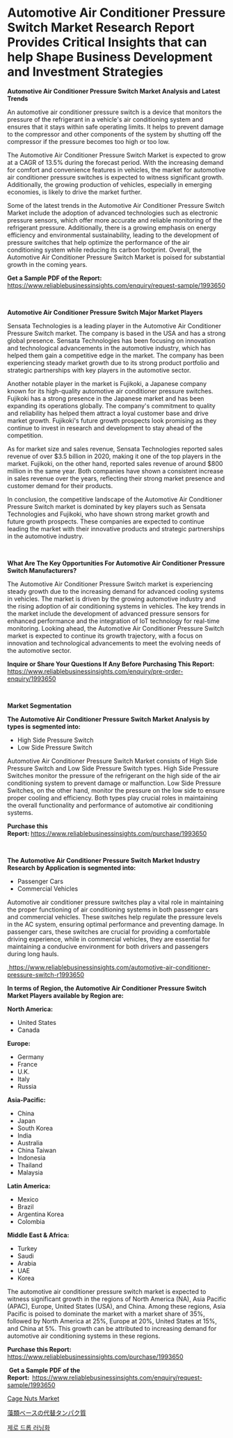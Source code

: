 <p><h1>Automotive Air Conditioner Pressure Switch Market Research Report Provides Critical Insights that can help Shape Business Development and Investment Strategies</h1></p><p><strong>Automotive Air Conditioner Pressure Switch Market Analysis and Latest Trends</strong></p>
<p><p>An automotive air conditioner pressure switch is a device that monitors the pressure of the refrigerant in a vehicle's air conditioning system and ensures that it stays within safe operating limits. It helps to prevent damage to the compressor and other components of the system by shutting off the compressor if the pressure becomes too high or too low.</p><p>The Automotive Air Conditioner Pressure Switch Market is expected to grow at a CAGR of 13.5% during the forecast period. With the increasing demand for comfort and convenience features in vehicles, the market for automotive air conditioner pressure switches is expected to witness significant growth. Additionally, the growing production of vehicles, especially in emerging economies, is likely to drive the market further.</p><p>Some of the latest trends in the Automotive Air Conditioner Pressure Switch Market include the adoption of advanced technologies such as electronic pressure sensors, which offer more accurate and reliable monitoring of the refrigerant pressure. Additionally, there is a growing emphasis on energy efficiency and environmental sustainability, leading to the development of pressure switches that help optimize the performance of the air conditioning system while reducing its carbon footprint. Overall, the Automotive Air Conditioner Pressure Switch Market is poised for substantial growth in the coming years.</p></p>
<p><strong>Get a Sample PDF of the Report:&nbsp;</strong> <a href="https://www.reliablebusinessinsights.com/enquiry/request-sample/1993650">https://www.reliablebusinessinsights.com/enquiry/request-sample/1993650</a></p>
<p>&nbsp;</p>
<p><strong>Automotive Air Conditioner Pressure Switch Major Market Players</strong></p>
<p><p>Sensata Technologies is a leading player in the Automotive Air Conditioner Pressure Switch market. The company is based in the USA and has a strong global presence. Sensata Technologies has been focusing on innovation and technological advancements in the automotive industry, which has helped them gain a competitive edge in the market. The company has been experiencing steady market growth due to its strong product portfolio and strategic partnerships with key players in the automotive sector.</p><p>Another notable player in the market is Fujikoki, a Japanese company known for its high-quality automotive air conditioner pressure switches. Fujikoki has a strong presence in the Japanese market and has been expanding its operations globally. The company's commitment to quality and reliability has helped them attract a loyal customer base and drive market growth. Fujikoki's future growth prospects look promising as they continue to invest in research and development to stay ahead of the competition.</p><p>As for market size and sales revenue, Sensata Technologies reported sales revenue of over $3.5 billion in 2020, making it one of the top players in the market. Fujikoki, on the other hand, reported sales revenue of around $800 million in the same year. Both companies have shown a consistent increase in sales revenue over the years, reflecting their strong market presence and customer demand for their products.</p><p>In conclusion, the competitive landscape of the Automotive Air Conditioner Pressure Switch market is dominated by key players such as Sensata Technologies and Fujikoki, who have shown strong market growth and future growth prospects. These companies are expected to continue leading the market with their innovative products and strategic partnerships in the automotive industry.</p></p>
<p>&nbsp;</p>
<p><strong>What Are The Key Opportunities For Automotive Air Conditioner Pressure Switch Manufacturers?</strong></p>
<p><p>The Automotive Air Conditioner Pressure Switch market is experiencing steady growth due to the increasing demand for advanced cooling systems in vehicles. The market is driven by the growing automotive industry and the rising adoption of air conditioning systems in vehicles. The key trends in the market include the development of advanced pressure sensors for enhanced performance and the integration of IoT technology for real-time monitoring. Looking ahead, the Automotive Air Conditioner Pressure Switch market is expected to continue its growth trajectory, with a focus on innovation and technological advancements to meet the evolving needs of the automotive sector.</p></p>
<p><strong>Inquire or Share Your Questions If Any Before Purchasing This Report:</strong> <a href="https://www.reliablebusinessinsights.com/enquiry/pre-order-enquiry/1993650">https://www.reliablebusinessinsights.com/enquiry/pre-order-enquiry/1993650</a></p>
<p>&nbsp;</p>
<p><strong>Market Segmentation</strong></p>
<p><strong>The Automotive Air Conditioner Pressure Switch Market Analysis by types is segmented into:</strong></p>
<p><ul><li>High Side Pressure Switch</li><li>Low Side Pressure Switch</li></ul></p>
<p><p>Automotive Air Conditioner Pressure Switch Market consists of High Side Pressure Switch and Low Side Pressure Switch types. High Side Pressure Switches monitor the pressure of the refrigerant on the high side of the air conditioning system to prevent damage or malfunction. Low Side Pressure Switches, on the other hand, monitor the pressure on the low side to ensure proper cooling and efficiency. Both types play crucial roles in maintaining the overall functionality and performance of automotive air conditioning systems.</p></p>
<p><strong>Purchase this Report:&nbsp;</strong><a href="https://www.reliablebusinessinsights.com/purchase/1993650">https://www.reliablebusinessinsights.com/purchase/1993650</a></p>
<p>&nbsp;</p>
<p><strong>The Automotive Air Conditioner Pressure Switch Market Industry Research by Application is segmented into:</strong></p>
<p><ul><li>Passenger Cars</li><li>Commercial Vehicles</li></ul></p>
<p><p>Automotive air conditioner pressure switches play a vital role in maintaining the proper functioning of air conditioning systems in both passenger cars and commercial vehicles. These switches help regulate the pressure levels in the AC system, ensuring optimal performance and preventing damage. In passenger cars, these switches are crucial for providing a comfortable driving experience, while in commercial vehicles, they are essential for maintaining a conducive environment for both drivers and passengers during long hauls.</p></p>
<p><a href="https://www.reliablebusinessinsights.com/automotive-air-conditioner-pressure-switch-r1993650">&nbsp;https://www.reliablebusinessinsights.com/automotive-air-conditioner-pressure-switch-r1993650</a></p>
<p><strong>In terms of Region, the Automotive Air Conditioner Pressure Switch Market Players available by Region are:</strong></p>
<p>
    <p> <strong> North America: </strong>
        <ul>
            <li>United States</li>
            <li>Canada</li>
        </ul>
        </p> 
    <p> <strong> Europe: </strong>
        <ul>
            <li>Germany</li>
            <li>France</li>
            <li>U.K.</li>
            <li>Italy</li>
            <li>Russia</li>
        </ul>
        </p> 
    <p> <strong> Asia-Pacific: </strong>
        <ul>
            <li>China</li>
            <li>Japan</li>
            <li>South Korea</li>
            <li>India</li>
            <li>Australia</li>
            <li>China Taiwan</li>
            <li>Indonesia</li>
            <li>Thailand</li>
            <li>Malaysia</li>
        </ul>
        </p> 
    <p> <strong> Latin America: </strong>
        <ul>
            <li>Mexico</li>
            <li>Brazil</li>
            <li>Argentina Korea</li>
            <li>Colombia</li>
        </ul>
        </p> 
    <p> <strong> Middle East & Africa: </strong>
        <ul>
            <li>Turkey</li>
            <li>Saudi</li>
            <li>Arabia</li>
            <li>UAE</li>
            <li>Korea</li>
        </ul>
    </p>
    </p>
<p><p>The automotive air conditioner pressure switch market is expected to witness significant growth in the regions of North America (NA), Asia Pacific (APAC), Europe, United States (USA), and China. Among these regions, Asia Pacific is poised to dominate the market with a market share of 35%, followed by North America at 25%, Europe at 20%, United States at 15%, and China at 5%. This growth can be attributed to increasing demand for automotive air conditioning systems in these regions.</p></p>
<p><strong>Purchase this Report: </strong><a href="https://www.reliablebusinessinsights.com/purchase/1993650">https://www.reliablebusinessinsights.com/purchase/1993650</a></p>
<p>&nbsp;<strong>Get a Sample PDF of the Report:&nbsp;&nbsp;</strong><a href="https://www.reliablebusinessinsights.com/enquiry/request-sample/1993650">https://www.reliablebusinessinsights.com/enquiry/request-sample/1993650</a></p>
<p><strong></strong></p>
<p><p><a href="https://github.com/LeilaniWyman2021/Market-Research-Report-List-1/blob/main/cage-nuts-market.md">Cage Nuts Market</a></p><p><a href="https://github.com/ycmtqqhvk3273/Market-Research-Report-List-2/blob/main/7513848116784.md">藻類ベースの代替タンパク質</a></p><p><a href="https://medium.com/@mehereenadusoye/%EA%B8%80%EB%A1%9C%EB%B2%8C-%EC%A0%9C%EB%A1%9C-%EB%93%9C%EB%A1%AD-%EB%9F%AC%EB%8B%9D%ED%99%94-%EC%8B%9C%EC%9E%A5-%EA%B7%9C%EB%AA%A8%EB%8A%94-2024%EB%85%84%EB%B6%80%ED%84%B0-2031%EB%85%84%EA%B9%8C%EC%A7%80-%EC%9D%98-%EC%97%B0%ED%8F%89%EA%B7%A0-%EC%84%B1%EC%9E%A5%EB%A5%A0-cagr-%EC%9D%84-%EA%B2%BD%ED%97%98%ED%95%A0-%EA%B2%83%EC%9C%BC%EB%A1%9C-%EC%98%88%EC%83%81%EB%90%98%EB%A9%B0-%EC%97%85%EA%B3%84-%EC%A0%84%EB%A7%9D%EC%97%90-%EB%94%B0%EB%A5%B4%EB%A9%B4-7aa502621527">제로 드롭 러닝화</a></p></p>